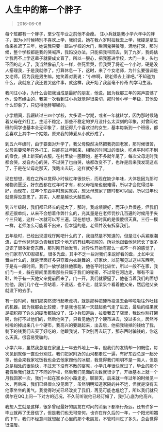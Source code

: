 # 人生中的第一个胖子

> 2016-06-06


每个班都有一个胖子，至少在毕业之前他不会瘦。 汪小兵就是我小学六年中的胖子，因为小时候特别不喜欢上学，我妈说，她在我六岁时拉我去上学，我硬是拿生命来推迟了三年，她说我只要一踏进学校的大门，瞬间鬼哭狼嚎，满地打滚，那时候，整个学校都是我的哭喊声，我妈没办法，只能把我带回去，到了九岁，我妈估计我再不上学这辈子就要成文盲了，所以一狠心，把我塞进学校，大门一关，头也不回的走人了，我当然像前几年一样，往死里哭，但我哭了将近一个小时，硬是没人搭理我，于是我就停了，打算休息一下，这时，来了个女老师，为什么要强调是女老师，因为我是男生嘛，她笑着对我说：“小林啊，跟老师去上课吧。”不知道为什么，我就忘了我还要哭这件事，就这样，我开始了我丝毫不传奇 的学习生涯。

我问汪小冰，为什么会把我当成是最好的朋友，他说，因为我那三年的哭声震憾了他，没有缘由的，我第一次看到汪小兵就觉得很亲切，那时候小学一年级，其他没什么印象了，只记得他胖嘟嘟的。

小学期间，我辗转过三四个学校，大多读一学期，或者一年就转学，因为那时候随着父母在外打工，生活不稳定，那些不稳定的岁月没什么太深刻的印象，对曾同过班的同学也基本全无印象了，就记得几个喜欢过的女生，基本每新到一个班级，都会喜欢上其中一个姑娘，原来我的博爱从小就形成了。

到五六年级时，由于要面对升学了，我父母毅然决然把我扔回老家，那时候很苦，父母需要常年在外打工，只能在过年回来，相聚的时间过的很快，吃点平时吃不到的零食，换上新买的衣服，在村里放一圈鞭炮，差不多就年尾了，每次父母走时我都会哭，发自内心的哭，不过哭了也白哭，啥都改变不了，也许是后来我发现这点了，于是在父母走那天，我跑出去玩，这样就好多了。

现在想想，现在之所以觉得小时候过年很快乐，而现在缺少年味，大体是因为那时候物资匮乏，好东西都在过年时才有，和父母相聚也很难得，所以才会觉得过年好，而现在，过年个东西平时想买就买，想父母想家了随时都可以回，所以过年也就觉得没意思了。其实，人都是越长大越孤单。

到五年级时，我们都已经长的挺大了，那时，我成绩很好，而汪小兵很差，但我们都还很单纯，从来不会想着作弊什么的，充其量是在老师罚抄几百遍的时候用手夹个三只笔，这样一次就可以写三遍，现在想想，那时真的是很傻很天真，三行一模一样，老师怎么可能看不出来，但幸运的是，老师并没有拆穿我们。

五年级时，已经出现游戏厅网吧什么的了，我自然是不知道的，但是汪小兵紧跟潮流，由于他爸爸是负责我们这个地方的有线电视网的，所以他跟着他爸爸长了很多见识了很多新奇东西，那时刚开始发育，对异性开始有那么一点不一样的感觉了，他们家有VCD影碟机，很多光盘，其中不乏一些对我们来说好看的盘，比如中文舞曲什么的，就是里面好多只穿着内衣跳舞的，好家伙，以前哪见过这些东西啊，于是有一段时间，我们一放学就往他家跑，他爸平时比较忙，所以一般不在家，我们门一关，躲在房间里面看那些只属于我们的秘密，不过常在河边走，哪有不湿鞋，终于有一天他父亲提前回来了，门一开，我们就蒙逼了，他爸当着我们的面想抽他，我们几个在一旁站着，不说话，也不走，就呆呆个看着他父亲，然后他父亲就没下的去手。

有一段时间，我们那突然流行起老虎机，就是那种把硬币投进去会哗啦啦往外吐钱的机器，因为我那会比较傻，于是我也在某一天鼓起勇气走了进去，最后的结果就是把积攒了许久的硬币都输没了，汪小兵知道后，拉着我去了店里，我说你别打架啊，你打不过他们的，然后他笑了，只看见他扔了个硬币进去，没过多久，居然哗啦啦的掉出来几十个硬币，我高兴的要跳起来，出去后，他把我输掉的钱给了我，剩下的钱我们去买了好吃的，他跟我说，下次别再去玩了，那东西时骗钱的，你这么天真，很容易受骗的。

小学六年，虽然我总是在家里上一年去外地上一年，但我们的友情却一如既往，每次见到就像一直没分别过，我们把家附近的山河都走过一遍，有好东西总是一起分享，他会来我家吃饭我也会去他家蹭他的冰棍，我觉得我们明明不是一类人，但是总是相处的很愉快，不过天下没有不散的宴席，小学几年很快就过了，毕业的那个暑假后我们就去了不同的学校，然后我们见面的次数就很少了，开始基本上就一个月我回家一次，我们一起在家乡的小路走走，聊聊天，后来就一年过年的时候见一次，再后来，我们已经很久没见面了，虽然明明知道家隔的并不远，但就是没有去他家坐坐的勇气，我觉得时光已经改变了我们，再见可能也尴尬了，所以我们就只偶尔在QQ上问一下对方的近况，不久前听说他已经订婚了，我打心底为他高兴。

我想人生就是这样，很多曾经最好的朋友在时间的消磨下都渐行渐远，还有许多一毕业就再了无音信了，但是我们也无可奈何，也许在许久后的一年，一个阳光明媚的下午，我们不经意间就想起了心里的那个老朋友，不管时间过了多久，总会觉得很温暖。
